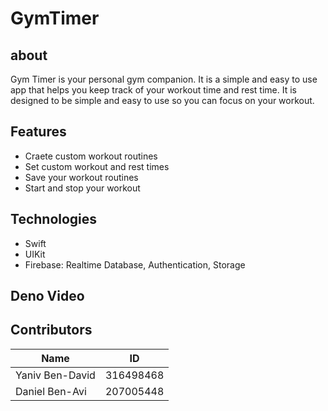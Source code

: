 # GymTimer

## about

Gym Timer is your personal gym companion. It is a simple and easy to use app that helps you keep track of your workout time and rest time. It is designed to be simple and easy to use so you can focus on your workout.

## Features

-   Craete custom workout routines
-   Set custom workout and rest times
-   Save your workout routines
-   Start and stop your workout

## Technologies

-   Swift
-   UIKit
-   Firebase: Realtime Database, Authentication, Storage

## Deno Video

## Contributors

| Name            | ID        |
| --------------- | --------- |
| Yaniv Ben-David | 316498468 |
| Daniel Ben-Avi  | 207005448 |
